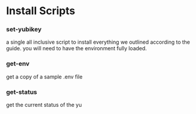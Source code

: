 # Install Scripts

### set-yubikey
a single all inclusive script to install everything we outlined according to the guide.
you will need to have the environment fully loaded.

### get-env
get a copy of a sample .env file

### get-status
get the current status of the yu
